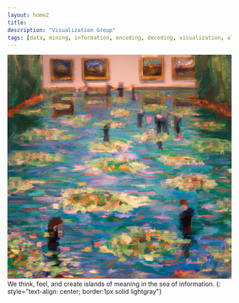 ```yaml
---
layout: home2
title:
description: "Visualization Group"
tags: [data, mining, information, encoding, decoding, visualization, algorithm, research, meaning, design]
---
```


![](/images/index.png)
<br>
We think, feel, and create islands of meaning in the sea of information.
{: style="text-align: center; border:1px solid lightgray"}